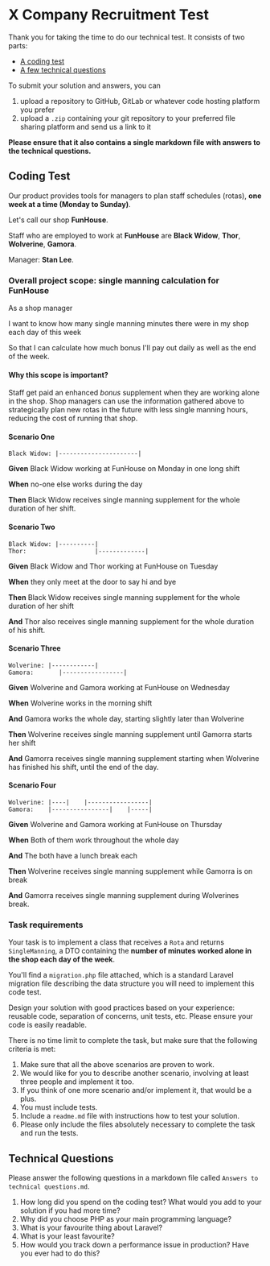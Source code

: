 # X Company Recruitment Test

Thank you for taking the time to do our technical test. It consists of two parts:

- [A coding test](#coding-test)
- [A few technical questions](#technical-questions)

To submit your solution and answers, you can

1. upload a repository to GitHub, GitLab or whatever code hosting platform you prefer
2. upload a `.zip` containing your git repository to your preferred file sharing platform and send us a link to it 

**Please ensure that it also contains a single markdown file with answers to the technical questions.**

## Coding Test

Our product provides tools for managers to plan staff schedules (rotas), __one week at a time (Monday to Sunday)__. 

Let's call our shop __FunHouse__. 

Staff who are employed to work at __FunHouse__ are __Black Widow__, __Thor__, __Wolverine__, __Gamora__.

Manager: __Stan Lee__.

### Overall project scope: single manning calculation for FunHouse

>>>
As a shop manager

I want to know how many single manning minutes there were in my shop each day of this week

So that I can calculate how much bonus I'll pay out daily as well as the end of the week. 
>>>

#### Why this scope is important?

Staff get paid an enhanced _bonus_ supplement when they are working alone in the shop. Shop managers can use the information gathered above to strategically plan new rotas in the future with less single manning hours, reducing the cost of running that shop.


#### Scenario One

>>>
```
Black Widow: |----------------------|
```

__Given__ Black Widow working at FunHouse on Monday in one long shift

__When__ no-one else works during the day

__Then__ Black Widow receives single manning supplement for the whole duration of her shift. 
>>>

#### Scenario Two

>>>
```
Black Widow: |----------|
Thor:                   |-------------|
```

__Given__ Black Widow and Thor working at FunHouse on Tuesday

__When__ they only meet at the door to say hi and bye

__Then__ Black Widow receives single manning supplement for the whole duration of her shift

__And__ Thor also receives single manning supplement for the whole duration of his shift.
>>>

#### Scenario Three

>>>
```
Wolverine: |------------|
Gamora:       |-----------------|
```

__Given__ Wolverine and Gamora working at FunHouse on Wednesday

__When__ Wolverine works in the morning shift

__And__ Gamora works the whole day, starting slightly later than Wolverine

__Then__ Wolverine receives single manning supplement until Gamorra starts her shift

__And__ Gamorra receives single manning supplement starting when Wolverine has finished his shift, until the end of the day.
>>>

#### Scenario Four

>>>
```
Wolverine: |----|    |-----------------|
Gamora:    |----------------|    |-----|
```

__Given__ Wolverine and Gamora working at FunHouse on Thursday

__When__ Both of them work throughout the whole day

__And__ The both have a lunch break each

__Then__ Wolverine receives single manning supplement while Gamorra is on break

__And__ Gamorra receives single manning supplement during Wolverines break.
>>>

### Task requirements

Your task is to implement a class that receives a `Rota` and returns `SingleManning`, a DTO containing the __number of minutes worked alone in the shop each day of the week__.

You'll find a `migration.php` file attached, which is a standard Laravel migration file describing the data structure you will need to implement this code test. 

Design your solution with good practices based on your experience: reusable code, separation of concerns, unit tests, etc. Please ensure your code is easily readable.

There is no time limit to complete the task, but make sure that the following criteria is met:

1. Make sure that all the above scenarios are proven to work.
2. We would like for you to describe another scenario, involving at least three people and implement it too.
3. If you think of one more scenario and/or implement it, that would be a plus.
4. You must include tests.
5. Include a `readme.md` file with instructions how to test your solution.
6. Please only include the files absolutely necessary to complete the task and run the tests. 

## Technical Questions

Please answer the following questions in a markdown file called `Answers to technical questions.md`.

1. How long did you spend on the coding test? What would you add to your solution if you had more time?
2. Why did you choose PHP as your main programming language?
3. What is your favourite thing about Laravel? 
4. What is your least favourite?
5. How would you track down a performance issue in production? Have you ever had to do this?
